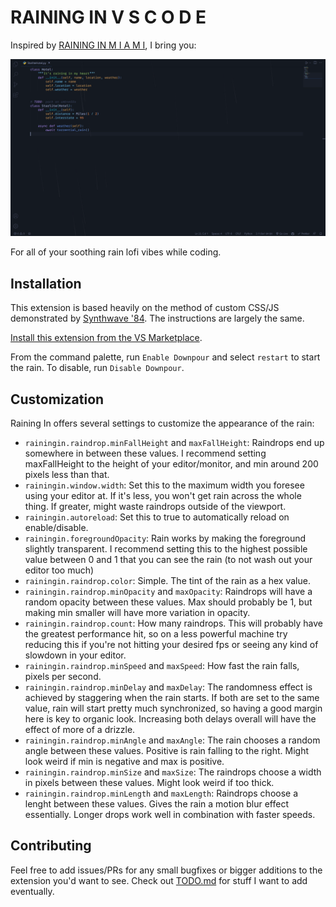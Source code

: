 # RAINING IN V S C O D E

Inspired by [RAINING IN M I A M I](https://www.youtube.com/watch?v=1N8zRJpfnMM&t=49s), I bring you:

![RAINING IN V S C O D E demo code](resources/demo_2.gif)

For all of your soothing rain lofi vibes while coding.

## Installation

This extension is based heavily on the method of custom CSS/JS demonstrated by [Synthwave '84](https://github.com/robb0wen/synthwave-vscode). The instructions are largely the same.

[Install this extension from the VS Marketplace](https://marketplace.visualstudio.com/items?itemName=TorShepherd.raining-in).

From the command palette, run `Enable Downpour` and select `restart` to start the rain. To disable, run `Disable Downpour`.

## Customization

Raining In offers several settings to customize the appearance of the rain:

- `rainingin.raindrop.minFallHeight` and `maxFallHeight`: Raindrops end up somewhere in between these values. I recommend setting maxFallHeight to the height of your editor/monitor, and min around 200 pixels less than that.
- `rainingin.window.width`: Set this to the maximum width you foresee using your editor at. If it's less, you won't get rain across the whole thing. If greater, might waste raindrops outside of the viewport.
- `rainingin.autoreload`: Set this to true to automatically reload on enable/disable.
- `rainingin.foregroundOpacity`: Rain works by making the foreground slightly transparent. I recommend setting this to the highest possible value between 0 and 1 that you can see the rain (to not wash out your editor too much)
- `rainingin.raindrop.color`: Simple. The tint of the rain as a hex value.
- `rainingin.raindrop.minOpacity` and `maxOpacity`: Raindrops will have a random opacity between these values. Max should probably be 1, but making min smaller will have more variation in opacity.
- `rainingin.raindrop.count`: How many raindrops. This will probably have the greatest performance hit, so on a less powerful machine try reducing this if you're not hitting your desired fps or seeing any kind of slowdown in your editor.
- `rainingin.raindrop.minSpeed` and `maxSpeed`: How fast the rain falls, pixels per second.
- `rainingin.raindrop.minDelay` and `maxDelay`: The randomness effect is achieved by staggering when the rain starts. If both are set to the same value, rain will start pretty much synchronized, so having a good margin here is key to organic look. Increasing both delays overall will have the effect of more of a drizzle.
- `rainingin.raindrop.minAngle` and `maxAngle`: The rain chooses a random angle between these values. Positive is rain falling to the right. Might look weird if min is negative and max is positive.
- `rainingin.raindrop.minSize` and `maxSize`: The raindrops choose a width in pixels between these values. Might look weird if too thick.
- `rainingin.raindrop.minLength` and `maxLength`: Raindrops choose a lenght between these values. Gives the rain a motion blur effect essentially. Longer drops work well in combination with faster speeds.

## Contributing

Feel free to add issues/PRs for any small bugfixes or bigger additions to the extension you'd want to see. Check out [TODO.md](TODO.md) for stuff I want to add eventually.
